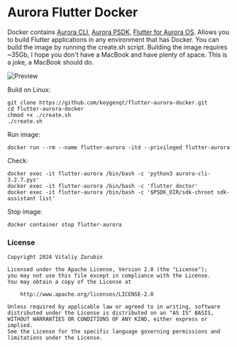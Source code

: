 # Aurora Flutter Docker

Docker contains [Aurora CLI](https://keygenqt.github.io/aurora-cli/), [Aurora PSDK](https://developer.auroraos.ru/doc/sdk/psdk), [Flutter for Aurora OS](https://omprussia.gitlab.io/flutter/flutter/). Allows you to build Flutter applications in any environment that has Docker. You can build the image by running the create.sh script. Building the image requires ~35Gb, I hope you don't have a MacBook and have plenty of space. This is a joke, a MacBook should do.

![Preview](https://raw.githubusercontent.com/keygenqt/flutter-aurora-docker/refs/heads/main/preview.png)

Build on Linux:

```shell
git clone https://github.com/keygenqt/flutter-aurora-docker.git
cd flutter-aurora-docker
chmod +x ./create.sh
./create.sh
```

Run image:

```shell
docker run --rm --name flutter-aurora -itd --privileged flutter-aurora
```

Check:

```shell
docker exec -it flutter-aurora /bin/bash -c 'python3 aurora-cli-3.2.7.pyz'
docker exec -it flutter-aurora /bin/bash -c 'flutter doctor'
docker exec -it flutter-aurora /bin/bash -c '$PSDK_DIR/sdk-chroot sdk-assistant list'
```

Stop image:

```shell
docker container stop flutter-aurora
```

### License

```
Copyright 2024 Vitaliy Zarubin

Licensed under the Apache License, Version 2.0 (the "License");
you may not use this file except in compliance with the License.
You may obtain a copy of the License at

    http://www.apache.org/licenses/LICENSE-2.0

Unless required by applicable law or agreed to in writing, software
distributed under the License is distributed on an "AS IS" BASIS,
WITHOUT WARRANTIES OR CONDITIONS OF ANY KIND, either express or implied.
See the License for the specific language governing permissions and
limitations under the License.
```
